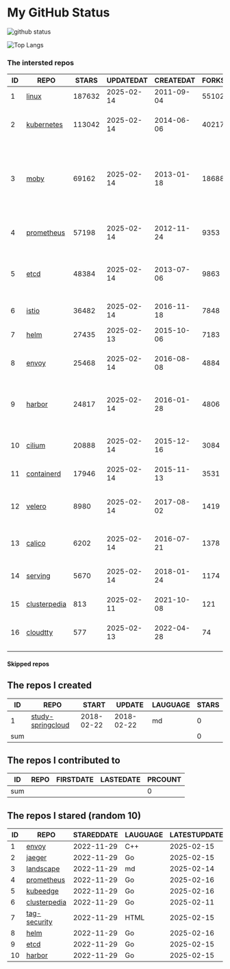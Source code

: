 # My GitHub Status

<img src="https://github-readme-stats-1.yihong0618.vercel.app/api?username=daoqingniu&show_icons=true&&&hide_title=true&count_private=true" alt="github status" />

![Top Langs](https://github-readme-stats-1.yihong0618.vercel.app/api/top-langs/?username=daoqingniu&layout=compact)

<!--START_SECTION:github_repos-->
### The intersted repos
| ID |                              REPO                               | STARS  | UPDATEDAT  | CREATEDAT  | FORKSCOUNT |                                                DESCRIPTIONS                                                |
|----|-----------------------------------------------------------------|--------|------------|------------|------------|------------------------------------------------------------------------------------------------------------|
|  1 | [linux](https://github.com/torvalds/linux)                      | 187632 | 2025-02-14 | 2011-09-04 |      55102 | Linux kernel source tree                                                                                   |
|  2 | [kubernetes](https://github.com/kubernetes/kubernetes)          | 113042 | 2025-02-14 | 2014-06-06 |      40217 | Production-Grade Container Scheduling and Management                                                       |
|  3 | [moby](https://github.com/moby/moby)                            |  69162 | 2025-02-14 | 2013-01-18 |      18688 | The Moby Project - a collaborative project for the container ecosystem to assemble container-based systems |
|  4 | [prometheus](https://github.com/prometheus/prometheus)          |  57198 | 2025-02-14 | 2012-11-24 |       9353 | The Prometheus monitoring system and time series database.                                                 |
|  5 | [etcd](https://github.com/etcd-io/etcd)                         |  48384 | 2025-02-14 | 2013-07-06 |       9863 | Distributed reliable key-value store for the most critical data of a distributed system                    |
|  6 | [istio](https://github.com/istio/istio)                         |  36482 | 2025-02-14 | 2016-11-18 |       7848 | Connect, secure, control, and observe services.                                                            |
|  7 | [helm](https://github.com/helm/helm)                            |  27435 | 2025-02-13 | 2015-10-06 |       7183 | The Kubernetes Package Manager                                                                             |
|  8 | [envoy](https://github.com/envoyproxy/envoy)                    |  25468 | 2025-02-14 | 2016-08-08 |       4884 | Cloud-native high-performance edge/middle/service proxy                                                    |
|  9 | [harbor](https://github.com/goharbor/harbor)                    |  24817 | 2025-02-14 | 2016-01-28 |       4806 | An open source trusted cloud native registry project that stores, signs, and scans content.                |
| 10 | [cilium](https://github.com/cilium/cilium)                      |  20888 | 2025-02-14 | 2015-12-16 |       3084 | eBPF-based Networking, Security, and Observability                                                         |
| 11 | [containerd](https://github.com/containerd/containerd)          |  17946 | 2025-02-14 | 2015-11-13 |       3531 | An open and reliable container runtime                                                                     |
| 12 | [velero](https://github.com/vmware-tanzu/velero)                |   8980 | 2025-02-14 | 2017-08-02 |       1419 | Backup and migrate Kubernetes applications and their persistent volumes                                    |
| 13 | [calico](https://github.com/projectcalico/calico)               |   6202 | 2025-02-14 | 2016-07-21 |       1378 | Cloud native networking and network security                                                               |
| 14 | [serving](https://github.com/knative/serving)                   |   5670 | 2025-02-14 | 2018-01-24 |       1174 | Kubernetes-based, scale-to-zero, request-driven compute                                                    |
| 15 | [clusterpedia](https://github.com/clusterpedia-io/clusterpedia) |    813 | 2025-02-11 | 2021-10-08 |        121 | The Encyclopedia of Kubernetes clusters                                                                    |
| 16 | [cloudtty](https://github.com/cloudtty/cloudtty)                |    577 | 2025-02-13 | 2022-04-28 |         74 | A Friendly Kubernetes CloudShell (Web Terminal) !                                                          |



#### Skipped repos
<!--END_SECTION:github_repos-->

<!--START_SECTION:my_github-->
## The repos I created
| ID  |                                 REPO                                 |   START    |   UPDATE   | LAUGUAGE | STARS |
|-----|----------------------------------------------------------------------|------------|------------|----------|-------|
|   1 | [study-springcloud](https://github.com/daoqingniu/study-springcloud) | 2018-02-22 | 2018-02-22 | md       |     0 |
| sum |                                                                      |            |            |          |     0 |

## The repos I contributed to
| ID  | REPO | FIRSTDATE | LASTEDATE | PRCOUNT |
|-----|------|-----------|-----------|---------|
| sum |      |           |           |       0 |

## The repos I stared (random 10)
| ID |                              REPO                               | STAREDDATE | LAUGUAGE | LATESTUPDATE |
|----|-----------------------------------------------------------------|------------|----------|--------------|
|  1 | [envoy](https://github.com/envoyproxy/envoy)                    | 2022-11-29 | C++      | 2025-02-15   |
|  2 | [jaeger](https://github.com/jaegertracing/jaeger)               | 2022-11-29 | Go       | 2025-02-15   |
|  3 | [landscape](https://github.com/cncf/landscape)                  | 2022-11-29 | md       | 2025-02-14   |
|  4 | [prometheus](https://github.com/prometheus/prometheus)          | 2022-11-29 | Go       | 2025-02-16   |
|  5 | [kubeedge](https://github.com/kubeedge/kubeedge)                | 2022-11-29 | Go       | 2025-02-16   |
|  6 | [clusterpedia](https://github.com/clusterpedia-io/clusterpedia) | 2022-11-29 | Go       | 2025-02-11   |
|  7 | [tag-security](https://github.com/cncf/tag-security)            | 2022-11-29 | HTML     | 2025-02-15   |
|  8 | [helm](https://github.com/helm/helm)                            | 2022-11-29 | Go       | 2025-02-16   |
|  9 | [etcd](https://github.com/etcd-io/etcd)                         | 2022-11-29 | Go       | 2025-02-15   |
| 10 | [harbor](https://github.com/goharbor/harbor)                    | 2022-11-29 | Go       | 2025-02-15   |

<!--END_SECTION:my_github-->
